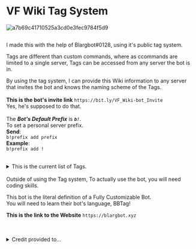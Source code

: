 # VF Wiki Tag System 

![a7b69c41710525a3cd0e3fec9784f5d9](https://user-images.githubusercontent.com/66041755/214806929-c93a9c4f-3be4-46ee-890e-5bd6f2188f24.png)

## 

I made this with the help of Blargbot#0128, using it's public tag system.

Tags are different than custom commands, where as ccommands are limited to a single server, Tags can be accessed from any server the bot is in.

By using the tag system, I can provide this Wiki information to any server that invites the bot and knows the naming scheme of the Tags.
<br><br>
__**This is the bot's invite link**__
```https://bit.ly/VF_Wiki-bot_Invite```<br>Yes, he's supposed to do that. 
<br><br>
The ***Bot's Default Prefix*** is ***`b!`***.<br>
To set a personal server prefix. 
<br>**Send**:<br>```b!prefix add prefix``` <br>**Example**:<br>
```b!prefix add !```
<br><br>
<details>
  <summary>This is the current list of Tags.</summary>
  <p <br>
<br>So the way this works is,<br>
We have the prefix `!`, <br>
Then a lowercase `t`, to define that we are looking for a Tag,<br>
No space in-between the `!` and the `t`.<br>
Space,<br>
`vf-` (obviously the name of the game.)<br>
Then the Tag Name, `fishinfo`.<br><br>So Example:<br> 
!t vf-fishinfo<br><br><br>
Tag List<br>
≠≠≠≠≠≠≠≠≠≠≠≠≠≠≠≠≠≠≠≠≠≠≠≠≠≠≠≠<br>
• vf-badges<br>
• vf-boats<br>
• vf-charms<br>
• vf-clans<br>
• vf-pets<br>
• vf-fishinfo, vf-fish1-6<br>
• vf-rodinfo, vf-rods1-6<br>
≠≠≠≠≠≠≠≠≠≠≠≠≠≠≠≠≠≠≠≠≠≠≠≠≠≠≠≠
  </p> 
</details>
<br>
Outside of using the Tag system, To actually use the bot, you will need coding skills.

This bot is the literal definition of a Fully Customizable Bot.<br>
You will need to learn their bot's language, BBTag!

__**This is the link to the Website**__ 
```https://blargbot.xyz```
<br><br><br>

<details>
 <summary>Credit provided to...</summary>
 <p>
<details>
 <summary>💙 Colossus#0069</summary>
 <p>
For Material List & Data provided for<br>
• vf-fish1-6,<br>
• vf-rods1-6,<br>
• vf-boats,<br>
• vf-charms 
</p>
</details>

<details>
 <summary>💙 Placeholder</summary>
 <p>
For stuff and things 
</p>
</details>

<details>
 <summary>💙 Placeholder</summary>
 <p>
For stuff and things 
</p>
</details>

<details>
 <summary>💙 Placeholder</summary>
 <p>
For stuff and things 
</p>
</details>

<details>
 <summary>💙 Placeholder</summary>
 <p>
For stuff and things 
</p>
</details>

